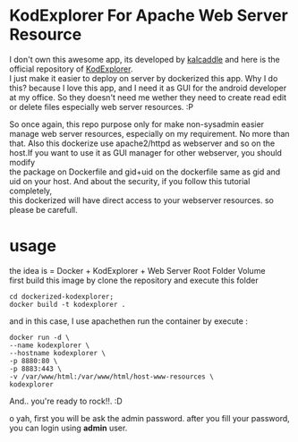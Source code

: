 # KodExplorer For Apache Web Server Resource
I don't own this awesome app, its developed by <a href="https://github.com/kalcaddle/">kalcaddle</a> and here is the official repository of <a href="https://github.com/kalcaddle/KodExplorer">KodExplorer</a>.    
I just make it easier to deploy on server by dockerized this app. Why I do this? because I love this app, and I need it as GUI for the android developer at my office. So they doesn't need me wether they need to create read edit or delete files especially web server resources. :P    

So once again, this repo purpose only for make non-sysadmin easier manage web server resources, especially on my requirement. No more than that. Also this dockerize use apache2/httpd as webserver and so on the host.If you want to use it as GUI manager for other webserver, you should modify    
the package on Dockerfile and gid+uid on the dockerfile same as gid and uid on your host. And about the security, if you follow this tutorial completely,    
this dockerized will have direct access to your webserver resources. so please be carefull.

# usage
the idea is = Docker + KodExplorer + Web Server Root Folder Volume   
first build this image by clone the repository and execute this folder
```
cd dockerized-kodexplorer;
docker build -t kodexplorer .
```
and in this case, I use apachethen run the container by execute :

```
docker run -d \
--name kodexplorer \
--hostname kodexplorer \
-p 8880:80 \
-p 8883:443 \
-v /var/www/html:/var/www/html/host-www-resources \
kodexplorer
```
And.. you're ready to rock!!. :D

o yah, first you will be ask the admin password. after you fill your password, you can login using __admin__ user.
